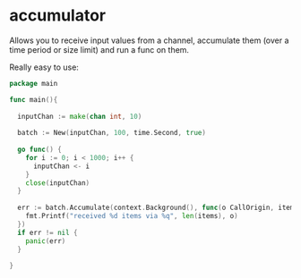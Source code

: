 # accumulator

Allows you to receive input values from a channel, accumulate them (over a time period or size limit) and run a func on them.

Really easy to use:

```go
package main

func main(){
  
  inputChan := make(chan int, 10)
  
  batch := New(inputChan, 100, time.Second, true)
  
  go func() {
    for i := 0; i < 1000; i++ {
      inputChan <- i
    }
    close(inputChan)
  }
  
  err := batch.Accumulate(context.Background(), func(o CallOrigin, items []int){
    fmt.Printf("received %d items via %q", len(items), o)
  })
  if err != nil {
    panic(err)
  }
  
}
```
